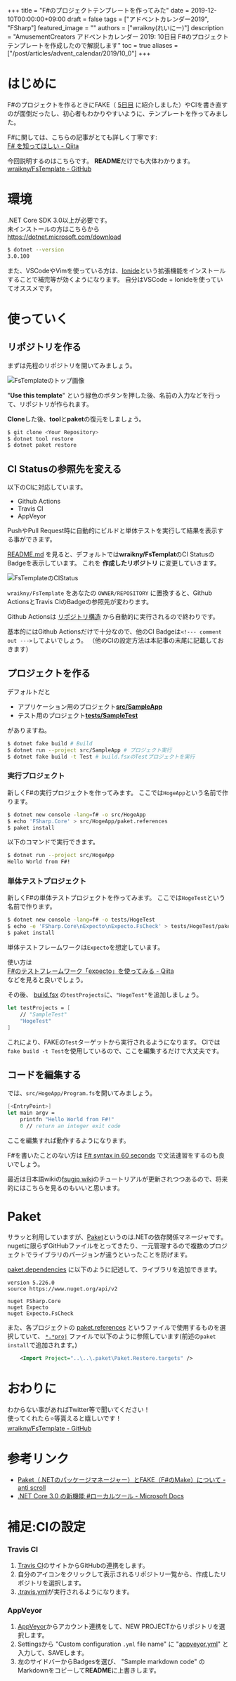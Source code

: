 +++
title =  "F#のプロジェクトテンプレートを作ってみた"
date = 2019-12-10T00:00:00+09:00
draft = false
tags = ["アドベントカレンダー2019", "FSharp"]
featured_image = ""
authors = ["wraikny(れいにー)"]
description = "AmusementCreators アドベントカレンダー 2019: 10日目 F#のプロジェクトテンプレートを作成したので解説します"
toc = true
aliases = ["/post/articles/advent_calendar/2019/10_0"]
+++

# はじめに
F#のプロジェクトを作るときにFAKE（
[5日目](/articles/advent_calendar/2019/05_0/)
に紹介しました）やCIを書き直すのが面倒だったし、初心者もわかりやすいように、テンプレートを作ってみました。

F#に関しては、こちらの記事がとても詳しく丁寧です:  
[F# を知ってほしい - Qiita](https://qiita.com/cannorin/items/59d79cc9a3b64c761cd4)

今回説明するのはこちらです。
**README**だけでも大体わかります。  
[wraikny/FsTemplate - GitHub](https://github.com/wraikny/FsTemplate)

# 環境
.NET Core SDK 3.0以上が必要です。  
未インストールの方はこちらから  
https://dotnet.microsoft.com/download

```bash
$ dotnet --version
3.0.100
```

また、VSCodeやVimを使っている方は、[Ionide](http://ionide.io/)という拡張機能をインストールすることで補完等が効くようになります。
自分はVSCode + Ionideを使っていてオススメです。

# 使っていく
## リポジトリを作る
まずは先程のリポジトリを開いてみましょう。

![FsTemplateのトップ画像](/images/acac2019/10_FsTemplate-top.png)

"**Use this template**" という緑色のボタンを押した後、名前の入力などを行って、リポジトリが作られます。

**Clone**した後、**tool**と**paket**の復元をしましょう。

```bash
$ git clone <Your Repository>
$ dotnet tool restore
$ dotnet paket restore
```

## CI Statusの参照先を変える
以下のCIに対応しています。

- Github Actions
- Travis CI
- AppVeyor

PushやPull Request時に自動的にビルドと単体テストを実行して結果を表示する事ができます。

[README.md](https://github.com/wraikny/FsTemplate/blob/master/README.md)
を見ると、デフォルトでは**wraikny/FsTemplat**のCI StatusのBadgeを表示しています。
これを **作成したリポジトリ** に変更していきます。

![FsTemplateのCIStatus](/images/acac2019/10_FsTemplate-cistatus.png)

`wraikny/FsTemplate` をあなたの `OWNER/REPOSITORY` に置換すると、Github ActionsとTravis CIのBadgeの参照先が変わります。

Github Actionsは
[リポジトリ構造](https://github.com/wraikny/FsTemplate/tree/master/.github/workflows)
から自動的に実行されるので終わりです。

基本的にはGithub Actionsだけで十分なので、他のCI Badgeは`<!--- comment out --->`してよいでしょう。
（他のCIの設定方法は本記事の末尾に記載しておきます）

## プロジェクトを作る
デフォルトだと

- アプリケーション用のプロジェクト[**src/SampleApp**](https://github.com/wraikny/FsTemplate/tree/master/src/SampleApp)
- テスト用のプロジェクト[**tests/SampleTest**](https://github.com/wraikny/FsTemplate/tree/master/tests/SampleTest)

がありますね。

```bash
$ dotnet fake build # Build
$ dotnet run --project src/SampleApp # プロジェクト実行
$ dotnet fake build -t Test # build.fsxのTestプロジェクトを実行
```

### 実行プロジェクト
新しくF#の実行プロジェクトを作ってみます。
ここでは`HogeApp`という名前で作ります。

```bash
$ dotnet new console -lang=f# -o src/HogeApp
$ echo 'FSharp.Core' > src/HogeApp/paket.references
$ paket install
```

以下のコマンドで実行できます。

```bash
$ dotnet run --project src/HogeApp
Hello World from F#!
```

### 単体テストプロジェクト
新しくF#の単体テストプロジェクトを作ってみます。
ここでは`HogeTest`という名前で作ります。

```bash
$ dotnet new console -lang=f# -o tests/HogeTest
$ echo -e 'FSharp.Core\nExpecto\nExpecto.FsCheck' > tests/HogeTest/paket.references
$ paket install
```

単体テストフレームワークは`Expecto`を想定しています。

使い方は  
[F#のテストフレームワーク「expecto」を使ってみる - Qiita](https://qiita.com/cedretaber/items/ff6b519047ebb6be26f1)  
などを見ると良いでしょう。

その後、
[build.fsx](https://github.com/wraikny/FsTemplate/blob/master/build.fsx)
の`testProjects`に、`"HogeTest"`を追加しましょう。

```fsharp
let testProjects = [
    // "SampleTest"
    "HogeTest"
]
```

これにより、FAKEの`Test`ターゲットから実行されるようになります。
CIでは`fake build -t Test`を使用しているので、ここを編集するだけで大丈夫です。

## コードを編集する

では、`src/HogeApp/Program.fs`を開いてみましょう。

```fsharp
[<EntryPoint>]
let main argv =
    printfn "Hello World from F#!"
    0 // return an integer exit code
```

ここを編集すれば動作するようになります。

F#を書いたことのない方は
[F# syntax in 60 seconds](https://fsharpforfunandprofit.com/posts/fsharp-in-60-seconds/)
で文法速習をするのも良いでしょう。

最近は日本語wikiの[fsugjp wiki](https://github.com/fsugjp/fsugjp/wiki)のチュートリアルが更新されつつあるので、将来的にはこちらを見るのもいいと思います。

# Paket
サラッと利用していますが、[Paket](https://fsprojects.github.io/Paket/)というのは.NETの依存関係マネージャです。
nugetに限らずGitHubファイルをとってきたり、一元管理するので複数のプロジェクトでライブラリのパージョンが違うといったことを防げます。

[paket.dependencies](https://github.com/wraikny/FsTemplate/blob/master/paket.dependencies)
に以下のように記述して、ライブラリを追加できます。

```
version 5.226.0
source https://www.nuget.org/api/v2

nuget FSharp.Core
nuget Expecto
nuget Expecto.FsCheck
```

また、各プロジェクトの
[paket.references](https://github.com/wraikny/FsTemplate/blob/master/src/SampleApp/paket.references)
というファイルで使用するものを選択していて、
[`*.*proj`](https://github.com/wraikny/FsTemplate/blob/master/src/SampleApp/SampleApp.fsproj)
ファイルで以下のように参照しています(前述の`paket install`で追加されます。)

```xml
    <Import Project="..\..\.paket\Paket.Restore.targets" />
```

# おわりに
わからない事があればTwitter等で聞いてください！  
使ってくれたら:star:等貰えると嬉しいです！  
[wraikny/FsTemplate - GitHub](https://github.com/wraikny/FsTemplate)


# 参考リンク
- [Paket（.NETのパッケージマネージャー）とFAKE（F#のMake）について - anti scroll](https://tategakibunko.hatenablog.com/entry/2019/07/09/123655)
- [.NET Core 3.0 の新機能 #ローカルツール - Microsoft Docs](https://docs.microsoft.com/ja-jp/dotnet/core/whats-new/dotnet-core-3-0#local-tools)

# 補足:CIの設定

### Travis CI
1. [Travis CI](https://travis-ci.org/)のサイトからGitHubの連携をします。
2. 自分のアイコンをクリックして表示されるリポジトリ一覧から、作成したリポジトリを選択します。
3. [.travis.yml](https://github.com/wraikny/FsTemplate/blob/master/.travis.yml)が実行されるようになります。

### AppVeyor
1. [AppVeyor](https://www.appveyor.com/)からアカウント連携をして、NEW PROJECTからリポジトリを選択します。
2. Settingsから "Custom configuration `.yml` file name" に "[appveyor.yml](https://github.com/wraikny/FsTemplate/blob/master/appveyor.yml)" と入力して、SAVEします。
3. 左のサイドバーからBadgesを選び、 "Sample markdown code" のMarkdownをコピーして**README**に上書きします。
